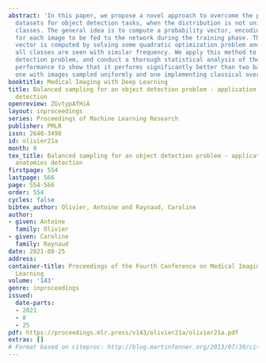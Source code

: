 ```yaml
---
abstract: 'In this paper, we propose a novel approach to overcome the problem of imbalanced
  datasets for object detection tasks, when the distribution is not uniform over all
  classes. The general idea is to compute a probability vector, encoding the probability
  for each image to be fed to the network during the training phase. This probability
  vector is computed by solving some quadratic optimization problem and ensures that
  all classes are seen with similar frequency. We apply this method to a fetal anatomies
  detection problem, and conduct a thorough statistical analysis of the resulting
  performance to show that it performs significantly better than two baseline models:
  one with images sampled uniformly and one implementing classical oversampling.'
booktitle: Medical Imaging with Deep Learning
title: Balanced sampling for an object detection problem - application to fetal anatomies
  detection
openreview: ZGvtypAfHiA
layout: inproceedings
series: Proceedings of Machine Learning Research
publisher: PMLR
issn: 2640-3498
id: olivier21a
month: 0
tex_title: Balanced sampling for an object detection problem - application to fetal
  anatomies detection
firstpage: 554
lastpage: 566
page: 554-566
order: 554
cycles: false
bibtex_author: Olivier, Antoine and Raynaud, Caroline
author:
- given: Antoine
  family: Olivier
- given: Caroline
  family: Raynaud
date: 2021-08-25
address:
container-title: Proceedings of the Fourth Conference on Medical Imaging with Deep
  Learning
volume: '143'
genre: inproceedings
issued:
  date-parts:
  - 2021
  - 8
  - 25
pdf: https://proceedings.mlr.press/v143/olivier21a/olivier21a.pdf
extras: []
# Format based on citeproc: http://blog.martinfenner.org/2013/07/30/citeproc-yaml-for-bibliographies/
---
```


